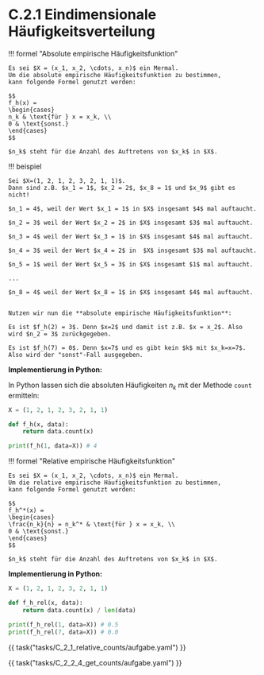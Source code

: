 # C.2.1 Eindimensionale Häufigkeitsverteilung

!!! formel "Absolute empirische Häufigkeitsfunktion"
    
    Es sei $X = (x_1, x_2, \cdots, x_n)$ ein Mermal.
    Um die absolute empirische Häufigkeitsfunktion zu bestimmen,
    kann folgende Formel genutzt werden:
    
    $$
    f_h(x) =
    \begin{cases} 
    n_k & \text{für } x = x_k, \\ 
    0 & \text{sonst.}
    \end{cases}
    $$
    
    $n_k$ steht für die Anzahl des Auftretens von $x_k$ in $X$.

!!! beispiel
    
    Sei $X=(1, 2, 1, 2, 3, 2, 1, 1)$. 
    Dann sind z.B. $x_1 = 1$, $x_2 = 2$, $x_8 = 1$ und $x_9$ gibt es nicht!
    
    $n_1 = 4$, weil der Wert $x_1 = 1$ in $X$ insgesamt $4$ mal auftaucht.
    
    $n_2 = 3$ weil der Wert $x_2 = 2$ in $X$ insgesamt $3$ mal auftaucht.
    
    $n_3 = 4$ weil der Wert $x_3 = 1$ in $X$ insgesamt $4$ mal auftaucht.
    
    $n_4 = 3$ weil der Wert $x_4 = 2$ in  $X$ insgesamt $3$ mal auftaucht.
    
    $n_5 = 1$ weil der Wert $x_5 = 3$ in $X$ insgesamt $1$ mal auftaucht.

    ...

    $n_8 = 4$ weil der Wert $x_8 = 1$ in $X$ insgesamt $4$ mal auftaucht.
    
    
    Nutzen wir nun die **absolute empirische Häufigkeitsfunktion**:
    
    Es ist $f_h(2) = 3$. Denn $x=2$ und damit ist z.B. $x = x_2$. Also wird $n_2 = 3$ zurückgegeben.
    
    Es ist $f_h(7) = 0$. Denn $x=7$ und es gibt kein $k$ mit $x_k=x=7$. Also wird der "sonst"-Fall ausgegeben.
     
**Implementierung in Python:**

In Python lassen sich die absoluten Häufigkeiten $n_k$ mit der Methode `count` ermitteln:

```python
X = (1, 2, 1, 2, 3, 2, 1, 1) 

def f_h(x, data):
    return data.count(x)

print(f_h(1, data=X)) # 4 
```

!!! formel "Relative empirische Häufigkeitsfunktion"

    Es sei $X = (x_1, x_2, \cdots, x_n)$ ein Mermal.
    Um die relative empirische Häufigkeitsfunktion zu bestimmen,
    kann folgende Formel genutzt werden:
    
    $$
    f_h^*(x) =
    \begin{cases} 
    \frac{n_k}{n} = n_k^* & \text{für } x = x_k, \\ 
    0 & \text{sonst.}
    \end{cases}
    $$

    $n_k$ steht für die Anzahl des Auftretens von $x_k$ in $X$.

**Implementierung in Python:**

```python
X = (1, 2, 1, 2, 3, 2, 1, 1) 

def f_h_rel(x, data):
    return data.count(x) / len(data)

print(f_h_rel(1, data=X)) # 0.5 
print(f_h_rel(7, data=X)) # 0.0
```

{{ task("tasks/C_2_1_relative_counts/aufgabe.yaml") }}

{{ task("tasks/C_2_2_4_get_counts/aufgabe.yaml") }}
